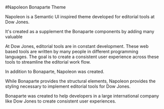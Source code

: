 #Napoleon Bonaparte Theme

Napoleon is a Semantic UI inspired theme developed for editorial tools at Dow Jones.

It's created as a supplement the Bonaparte components by adding many valuable 

At Dow Jones, editorial tools are in constant development. These web based tools are written by many people in different programming languages. The goal is to create a consistent user experience across these tools to streamline the editorial work flow.

In addition to Bonaparte, Napoleon was created.

While Bonaparte provides the structural elements, Napoleon provides the styling necessary to implement editorial tools for Dow Jones.


Bonaparte was created to help developers in a large international company like Dow Jones to create consistent user experiences.

